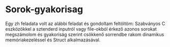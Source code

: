 # Sorok-gyakorisag
Egy zh feladata volt az alábbi feladat és gondoltam feltöltöm:
Szabványos C eszközökkel a sztenderd inputról vagy file-okból érkező azonos sorokat megszámolom és gyakoriság szerint csökkenő sorrendbe rakom dinamikus memóriakezeléssel és Struct alkalmazásával.
